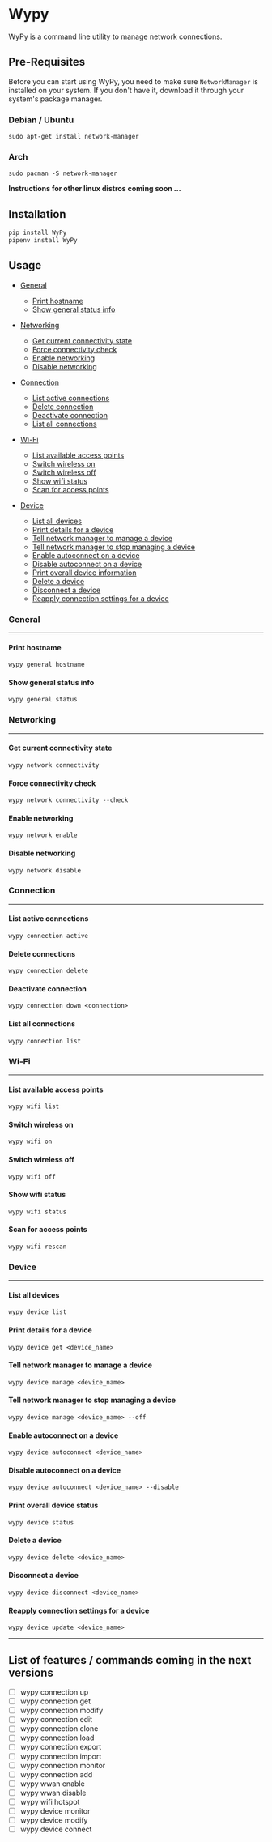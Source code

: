 # Wypy 

WyPy is a command line utility to manage network connections.

## Pre-Requisites
Before you can start using WyPy, you need to make sure `NetworkManager` is installed on your system.
If you don't have it, download it through your system's package manager.

### Debian / Ubuntu 
```
sudo apt-get install network-manager
```

### Arch 

```
sudo pacman -S network-manager
```

**Instructions for other linux distros coming soon ...**

## Installation 

```python
pip install WyPy
pipenv install WyPy
```

## Usage

- [General](#General)
    - [Print hostname](#Print%20hostname)
    - [Show general status info](#Show%20general%20status%20info)

- [Networking](#Networking)
    - [Get current connectivity state](#Get%20current%20connectivity%20state)
    - [Force connectivity check](#Force%20connectivity%20check)
    - [Enable networking](#Enable%20networking)
    - [Disable networking](#Disable%20networking)

- [Connection](#Connection)
    - [List active connections](#List%20active%20connections)
    - [Delete connection](#Delete%20connection)
    - [Deactivate connection](#Deactivate%20connection)
    - [List all connections](#List%20all%20connections)

- [Wi-Fi](#Wi-Fi)
    - [List available access points](#List%20available%20access%20points)
    - [Switch wireless on](#Swtich%20wireless%20on)
    - [Switch wireless off](#Swtich%20wireless%20off)
    - [Show wifi status](#Show%20wifi%20status)
    - [Scan for access points](#Scan%20for%access%20points)

- [Device](#Device)
    - [List all devices](#List%20all%20devices)
    - [Print details for a device](#Print%20details%20for%20a%20device)
    - [Tell network manager to manage a device](#Tell%20network%20manager%20to%20manage%20a%20device)
    - [Tell network manager to stop managing a device](#Tell%20network%20manager%20to%20stop%20managing%20a%20device)
    - [Enable autoconnect on a device](#Enable%20autoconnect%20on%20a%20device)
    - [Disable autoconnect on a device](#Disable%20autoconnect%20on%20a%20device)
    - [Print overall device information](#Print%20overall%20device%20information)
    - [Delete a device](#Delete%20a%20device)
    - [Disconnect a device](#Disconnect%20a%20device)
    - [Reapply connection settings for a device](#Reapply%20connection%20settings%20for%20a%20device)

<!-- toc -->

### General
-----------

#### Print hostname

```
wypy general hostname
```

#### Show general status info

```
wypy general status
```

### Networking
--------------

#### Get current connectivity state

```
wypy network connectivity
```

#### Force connectivity check

```
wypy network connectivity --check
```

#### Enable networking

```
wypy network enable
```

#### Disable networking

```
wypy network disable
```

### Connection
--------------

#### List active connections

```
wypy connection active
```

#### Delete connections

```
wypy connection delete
```

#### Deactivate connection

```
wypy connection down <connection>
```

#### List all connections

```
wypy connection list
```

### Wi-Fi
---------

#### List available access points

```
wypy wifi list
```

#### Switch wireless on

```
wypy wifi on
```

#### Switch wireless off

```
wypy wifi off
```

#### Show wifi status

```
wypy wifi status
```

#### Scan for access points

```
wypy wifi rescan
```

### Device
---------

#### List all devices
```
wypy device list
```

#### Print details for a device
```
wypy device get <device_name>
```

#### Tell network manager to manage a device
```
wypy device manage <device_name>
```

#### Tell network manager to stop managing a device
```
wypy device manage <device_name> --off
```


#### Enable autoconnect on a device
```
wypy device autoconnect <device_name>
```

#### Disable autoconnect on a device
```
wypy device autoconnect <device_name> --disable
```

#### Print overall device status
```
wypy device status
```

#### Delete a device
```
wypy device delete <device_name>
```

#### Disconnect a device
```
wypy device disconnect <device_name>
```

#### Reapply connection settings for a device
```
wypy device update <device_name>
```

---
## List of features / commands coming in the next versions

- [ ] wypy connection up 
- [ ] wypy connection get 
- [ ] wypy connection modify
- [ ] wypy connection edit
- [ ] wypy connection clone
- [ ] wypy connection load
- [ ] wypy connection export
- [ ] wypy connection import
- [ ] wypy connection monitor
- [ ] wypy connection add
- [ ] wypy wwan enable
- [ ] wypy wwan disable
- [ ] wypy wifi hotspot
- [ ] wypy device monitor
- [ ] wypy device modify
- [ ] wypy device connect